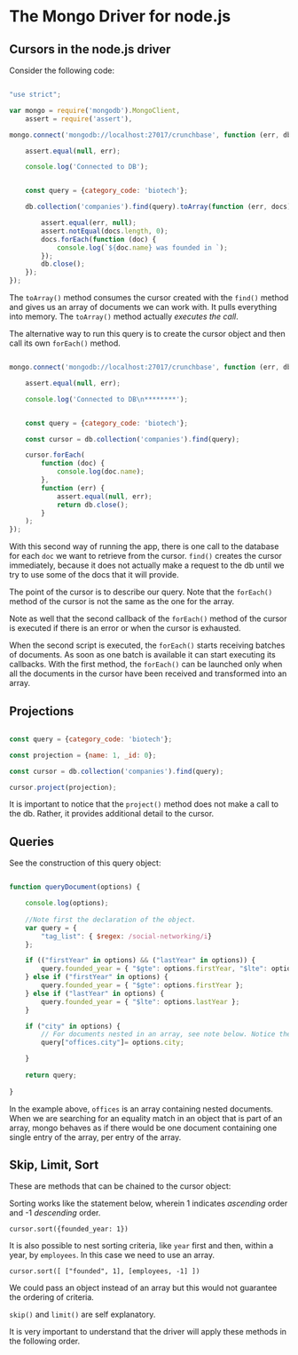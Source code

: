 # The Mongo Driver for node.js

## Cursors in the node.js driver

Consider the following code:

```javascript

"use strict";

var mongo = require('mongodb').MongoClient,
    assert = require('assert'),

mongo.connect('mongodb://localhost:27017/crunchbase', function (err, db) {

    assert.equal(null, err);

    console.log('Connected to DB');


    const query = {category_code: 'biotech'};

    db.collection('companies').find(query).toArray(function (err, docs) {

        assert.equal(err, null);
        assert.notEqual(docs.length, 0);
        docs.forEach(function (doc) {
            console.log(`${doc.name} was founded in `);
        }); 
        db.close();
    });
});

```
The `toArray()` method consumes the cursor created with the `find()` method and gives us an array of documents we can work with.
It pulls everything into memory. The `toArray()` method actually *executes the call*. 

The alternative way to run this query is to create the cursor object and then call its own `forEach()` method. 

```javascript

mongo.connect('mongodb://localhost:27017/crunchbase', function (err, db) {

    assert.equal(null, err);

    console.log('Connected to DB\n********');


    const query = {category_code: 'biotech'};

    const cursor = db.collection('companies').find(query);

    cursor.forEach(
        function (doc) {
            console.log(doc.name);
        },
        function (err) {
            assert.equal(null, err);
            return db.close();
        }
    );
});

```
With this second way of running the app, there is one call to the database for each `doc` we want to retrieve from the cursor.
`find()` creates the cursor immediately, because it does not actually make a request to the db until we try to use some of the docs that it will provide.

The point of the cursor is to describe our query. Note that the `forEach()` method of the cursor is not the same as the one for the array.

Note as well that the second callback of the `forEach()` method of the cursor is executed if there is an error or when the cursor is exhausted.


When the second script is executed, the `forEach()` starts receiving batches of documents. As soon as one batch is available it can start executing its callbacks.
With the first method, the `forEach()` can be launched only when all the documents in the cursor have been received and transformed into an array.


## Projections

```javascript

const query = {category_code: 'biotech'};

const projection = {name: 1, _id: 0}; 

const cursor = db.collection('companies').find(query);

cursor.project(projection);

```
It is important to notice that the `project()` method does not make a call to the db. Rather, it provides additional detail to the cursor.


## Queries

See the construction of this query object:

```javascript

function queryDocument(options) {

    console.log(options);
    
    //Note first the declaration of the object.
    var query = {
        "tag_list": { $regex: /social-networking/i}
    };

    if (("firstYear" in options) && ("lastYear" in options)) {
        query.founded_year = { "$gte": options.firstYear, "$lte": options.lastYear};
    } else if ("firstYear" in options) {
        query.founded_year = { "$gte": options.firstYear };
    } else if ("lastYear" in options) {
        query.founded_year = { "$lte": options.lastYear };
    }

    if ("city" in options) {
        // For documents nested in an array, see note below. Notice the [] for the dot notation.
        query["offices.city"]= options.city;

    }
        
    return query;
    
}

```
In the example above, `offices` is an array containing nested documents. 
When we are searching for an equality match in an object that is part of an array, mongo behaves as if there would be one document containing one single entry of the array, per entry of the array.


## Skip, Limit, Sort

These are methods that can be chained to the cursor object:

Sorting works like the statement below, wherein 1 indicates *ascending* order and -1 *descending* order.

`cursor.sort({founded_year: 1})`

It is also possible to nest sorting criteria, like `year` first and then, within a year, by `employees`. In this case we need to use an array.

`cursor.sort([ ["founded", 1], [employees, -1] ])`

We could pass an object instead of an array but this would not guarantee the ordering of criteria.  

`skip()` and `limit()` are self explanatory. 
 
 It is very important to understand that the driver will apply these methods in the following order.
 
 